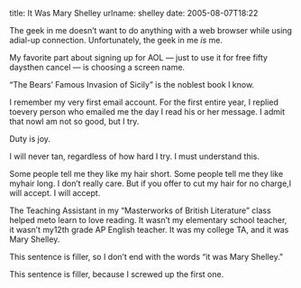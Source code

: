 title: It Was Mary Shelley
urlname: shelley
date: 2005-08-07T18:22

The geek in me doesn&#x02bc;t want to do anything with a web browser while using adial-up connection. Unfortunately, the geek in me _is_ me.

My favorite part about signing up for AOL &mdash; just to use it for free fifty daysthen cancel &mdash; is choosing a screen name.

&ldquo;The Bears&#x02bc; Famous Invasion of Sicily&rdquo; is the noblest book I know.

I remember my very first email account. For the first entire year, I replied toevery person who emailed me the day I read his or her message. I admit that nowI am not so good, but I try.

Duty is joy.

I will never tan, regardless of how hard I try. I must understand this.

Some people tell me they like my hair short. Some people tell me they like myhair long. I don&#x02bc;t really care. But if you offer to cut my hair for no charge,I will accept. I will accept.

The Teaching Assistant in my &ldquo;Masterworks of British Literature&rdquo; class helped meto learn to love reading. It wasn&#x02bc;t my elementary school teacher, it wasn&#x02bc;t my12th grade AP English teacher. It was my college TA, and it was Mary Shelley.

This sentence is filler, so I don&#x02bc;t end with the words &ldquo;it was Mary Shelley.&rdquo;

This sentence is filler, because I screwed up the first one.